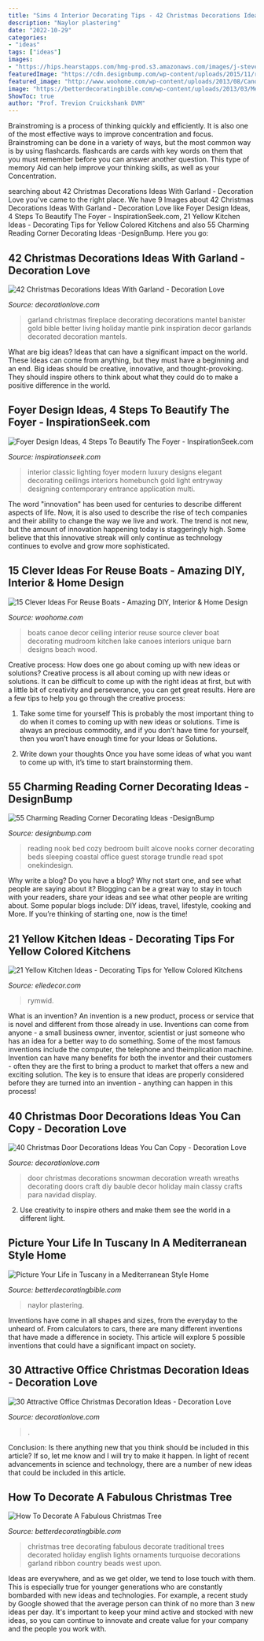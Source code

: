 ```yaml
---
title: "Sims 4 Interior Decorating Tips - 42 Christmas Decorations Ideas With Garland"
description: "Naylor plastering"
date: "2022-10-29"
categories:
- "ideas"
tags: ["ideas"]
images:
- "https://hips.hearstapps.com/hmg-prod.s3.amazonaws.com/images/j-stevens-web-1518121586.jpg?crop=1xw:1xh;center,top&amp;resize=480:*"
featuredImage: "https://cdn.designbump.com/wp-content/uploads/2015/11/reading-corner-nook25.jpg"
featured_image: "http://www.woohome.com/wp-content/uploads/2013/08/Canoe-as-Ceiling-Decor.jpg"
image: "https://betterdecoratingbible.com/wp-content/uploads/2013/03/Mediterranean-lifestyle-decor-home-house-architecture-style-covered-in-rocks-pebble-path-driveway-pool-arches-greece-italy-italian-decorating-8.jpg"
ShowToc: true
author: "Prof. Trevion Cruickshank DVM"
---
```



Brainstroming is a process of thinking quickly and efficiently. It is also one of the most effective ways to improve concentration and focus. Brainstroming can be done in a variety of ways, but the most common way is by using flashcards. flashcards are cards with key words on them that you must remember before you can answer another question. This type of memory Aid can help improve your thinking skills, as well as your Concentration.

	

		
searching about 42 Christmas Decorations Ideas With Garland - Decoration Love you've came to the right place. We have 9 Images about 42 Christmas Decorations Ideas With Garland - Decoration Love like Foyer Design Ideas, 4 Steps To Beautify The Foyer - InspirationSeek.com, 21 Yellow Kitchen Ideas - Decorating Tips for Yellow Colored Kitchens and also 55 Charming Reading Corner Decorating Ideas -DesignBump. Here you go:
		
    
## 42 Christmas Decorations Ideas With Garland - Decoration Love

<img loading=lazy src="http://www.decorationlove.com/wp-content/uploads/2016/10/Christmas-Garland-Mantel-Decorating-Ideas.jpg" onerror="this.onerror=null;this.src='https://tse2.mm.bing.net/th?id=OIP.i4MrMd6jr3Cxx3Uk98P8QAHaLH&amp;pid=15.1';" alt="42 Christmas Decorations Ideas With Garland - Decoration Love">

_Source: decorationlove.com_

>garland christmas fireplace decorating decorations mantel banister gold bible better living holiday mantle pink inspiration decor garlands decorated decoration mantels. 

	

What are big ideas? Ideas that can have a significant impact on the world. These Ideas can come from anything, but they must have a beginning and an end. Big ideas should be creative, innovative, and thought-provoking. They should inspire others to think about what they could do to make a positive difference in the world.

    
## Foyer Design Ideas, 4 Steps To Beautify The Foyer - InspirationSeek.com

<img loading=lazy src="https://inspirationseek.com/wp-content/uploads/2014/11/Luxury-Modern-Foyer-Design-Ideas.jpg" onerror="this.onerror=null;this.src='https://tse2.mm.bing.net/th?id=OIP.fzP6M-Z8cyvDzo9PT8qsCgHaJ3&amp;pid=15.1';" alt="Foyer Design Ideas, 4 Steps To Beautify The Foyer - InspirationSeek.com">

_Source: inspirationseek.com_

>interior classic lighting foyer modern luxury designs elegant decorating ceilings interiors homebunch gold light entryway designing contemporary entrance application multi. 

	

The word "innovation" has been used for centuries to describe different aspects of life. Now, it is also used to describe the rise of tech companies and their ability to change the way we live and work. The trend is not new, but the amount of innovation happening today is staggeringly high. Some believe that this innovative streak will only continue as technology continues to evolve and grow more sophisticated.

    
## 15 Clever Ideas For Reuse Boats - Amazing DIY, Interior &amp; Home Design

<img loading=lazy src="http://www.woohome.com/wp-content/uploads/2013/08/Canoe-as-Ceiling-Decor.jpg" onerror="this.onerror=null;this.src='https://tse4.mm.bing.net/th?id=OIP.eS76rcAoqfhCj5ytSqw2zQHaJd&amp;pid=15.1';" alt="15 Clever Ideas For Reuse Boats - Amazing DIY, Interior &amp; Home Design">

_Source: woohome.com_

>boats canoe decor ceiling interior reuse source clever boat decorating mudroom kitchen lake canoes interiors unique barn designs beach wood. 

	

Creative process: How does one go about coming up with new ideas or solutions?
Creative process is all about coming up with new ideas or solutions. It can be difficult to come up with the right ideas at first, but with a little bit of creativity and perseverance, you can get great results. Here are a few tips to help you go through the creative process:
1. Take some time for yourself 
This is probably the most important thing to do when it comes to coming up with new ideas or solutions. Time is always an precious commodity, and if you don’t have time for yourself, then you won’t have enough time for your Ideas or Solutions.

2. Write down your thoughts 
Once you have some ideas of what you want to come up with, it’s time to start brainstorming them.

    
## 55 Charming Reading Corner Decorating Ideas -DesignBump

<img loading=lazy src="https://cdn.designbump.com/wp-content/uploads/2015/11/reading-corner-nook25.jpg" onerror="this.onerror=null;this.src='https://tse1.mm.bing.net/th?id=OIP.Z4f1-4e97n-lQvU7FH4orgHaJ4&amp;pid=15.1';" alt="55 Charming Reading Corner Decorating Ideas -DesignBump">

_Source: designbump.com_

>reading nook bed cozy bedroom built alcove nooks corner decorating beds sleeping coastal office guest storage trundle read spot onekindesign. 

	

Why write a blog?
Do you have a blog? Why not start one, and see what people are saying about it? Blogging can be a great way to stay in touch with your readers, share your ideas and see what other people are writing about. Some popular blogs include: DIY ideas, travel, lifestyle, cooking and More. If you’re thinking of starting one, now is the time!

    
## 21 Yellow Kitchen Ideas - Decorating Tips For Yellow Colored Kitchens

<img loading=lazy src="https://hips.hearstapps.com/hmg-prod.s3.amazonaws.com/images/j-stevens-web-1518121586.jpg?crop=1xw:1xh;center,top&amp;resize=480:*" onerror="this.onerror=null;this.src='https://tse1.mm.bing.net/th?id=OIP.zB_QU7Ep_OBS6_tbwM0ZKAHaLH&amp;pid=15.1';" alt="21 Yellow Kitchen Ideas - Decorating Tips for Yellow Colored Kitchens">

_Source: elledecor.com_

>rymwid. 

	

What is an invention?
An invention is a new product, process or service that is novel and different from those already in use. Inventions can come from anyone - a small business owner, inventor, scientist or just someone who has an idea for a better way to do something. Some of the most famous inventions include the computer, the telephone and theimplication machine. 
Invention can have many benefits for both the inventor and their customers - often they are the first to bring a product to market that offers a new and exciting solution. The key is to ensure that ideas are properly considered before they are turned into an invention - anything can happen in this process!

    
## 40 Christmas Door Decorations Ideas You Can Copy - Decoration Love

<img loading=lazy src="http://www.decorationlove.com/wp-content/uploads/2016/08/Christmas-Snowman-Door-Decoration-Ideas.jpg" onerror="this.onerror=null;this.src='https://tse3.mm.bing.net/th?id=OIP._HE6TUhf2wpPRgfOcu-abwHaJ4&amp;pid=15.1';" alt="40 Christmas Door Decorations Ideas You Can Copy - Decoration Love">

_Source: decorationlove.com_

>door christmas decorations snowman decoration wreath wreaths decorating doors craft diy bauble decor holiday main classy crafts para navidad display. 

	

2. Use creativity to inspire others and make them see the world in a different light.

    
## Picture Your Life In Tuscany In A Mediterranean Style Home

<img loading=lazy src="https://betterdecoratingbible.com/wp-content/uploads/2013/03/Mediterranean-lifestyle-decor-home-house-architecture-style-covered-in-rocks-pebble-path-driveway-pool-arches-greece-italy-italian-decorating-8.jpg" onerror="this.onerror=null;this.src='https://tse1.mm.bing.net/th?id=OIP.m2VC3lviy9xQ9Vb1gaRInQHaLH&amp;pid=15.1';" alt="Picture Your Life in Tuscany in a Mediterranean Style Home">

_Source: betterdecoratingbible.com_

>naylor plastering. 

	

Inventions have come in all shapes and sizes, from the everyday to the unheard of. From calculators to cars, there are many different inventions that have made a difference in society. This article will explore 5 possible inventions that could have a significant impact on society.

    
## 30 Attractive Office Christmas Decoration Ideas - Decoration Love

<img loading=lazy src="https://decorationlove.com/wp-content/uploads/2016/10/Christmas-Decorations-for-Desk-at-Work-Design.jpg" onerror="this.onerror=null;this.src='https://tse2.mm.bing.net/th?id=OIP.0n7GlGXar_s72brh-1ToPgHaJ6&amp;pid=15.1';" alt="30 Attractive Office Christmas Decoration Ideas - Decoration Love">

_Source: decorationlove.com_

>. 

	

Conclusion: Is there anything new that you think should be included in this article? If so, let me know and I will try to make it happen.
In light of recent advancements in science and technology, there are a number of new ideas that could be included in this article.

    
## How To Decorate A Fabulous Christmas Tree

<img loading=lazy src="http://betterdecoratingbible.com/wp-content/uploads/2011/12/traditional-home-Suzy-q-better-decorating-bible-blog-fabulous-Christmas-tree-how-to-design-home-makeover-color-scheme-ornaments-lights-wire-trunk-beads-garland-nuts-ribbon-foil-tips-2.jpg" onerror="this.onerror=null;this.src='https://tse2.mm.bing.net/th?id=OIP.-Pp6PO68xk7F1dGuEFqnqQHaKu&amp;pid=15.1';" alt="How To Decorate A Fabulous Christmas Tree">

_Source: betterdecoratingbible.com_

>christmas tree decorating fabulous decorate traditional trees decorated holiday english lights ornaments turquoise decorations garland ribbon country beads west upon. 

	

Ideas are everywhere, and as we get older, we tend to lose touch with them. This is especially true for younger generations who are constantly bombarded with new ideas and technologies. For example, a recent study by Google showed that the average person can think of no more than 3 new ideas per day. It's important to keep your mind active and stocked with new ideas, so you can continue to innovate and create value for your company and the people you work with.

